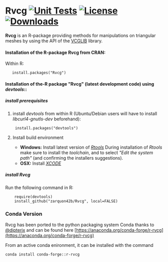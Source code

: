 
Rvcg [![Unit Tests](https://github.com/zarquon42b/Rvcg/actions/workflows/R-CMD-check.yaml/badge.svg)](https://github.com/zarquon42b/Rvcg/actions/workflows/R-CMD-check.yaml)  [![License](http://img.shields.io/badge/license-GPL%20%28%3E=%202%29-brightgreen.svg?style=flat)](http://www.gnu.org/licenses/gpl-2.0.html)  [![Downloads](https://cranlogs.r-pkg.org/badges/last-month/Rvcg?color=brightgreen)](https://cranlogs.r-pkg.org/badges/last-month/Rvcg)
====
__Rvcg__ is an R-package providing methods for manipulations on triangular meshes by using the API of the [VCGLIB](http://vcg.sf.net/) library.

#### Installation of the R-package Rvcg from CRAN: ####

Within R:
       
       install.packages("Rvcg")


#### Installation of the-R package "Rvcg" (latest development code) using *devtools*:: ####

##### install prerequisites #####

1. install *devtools* from within R (Ubuntu/Debian users will have to install *libcurl4-gnutls-dev* beforehand):

        install.packages("devtools")

2. Install build environment
    * **Windows:** Install latest version of *[Rtools](http://cran.r-project.org/bin/windows/Rtools)*
During installation of *Rtools* make sure to install the *toolchain*, and to select *"Edit the system path"* (and confirming the installers suggestions).
    * **OSX:** Install *[XCODE](https://developer.apple.com/xcode/)*

##### install Rvcg #####
Run the following command in R:
        
        require(devtools)
        install_github("zarquon42b/Rvcg", local=FALSE)
    
### Conda Version 
Rvcg has been ported to the python packaging system Conda thanks to [@dipterix](https://github.com/username@dipterix) and can be found here [https://anaconda.org/conda-forge/r-rvcg](https://anaconda.org/conda-forge/r-rvcg)

From an active conda enironment, it can be installed with the command
 
 ```conda install conda-forge::r-rvcg ```
